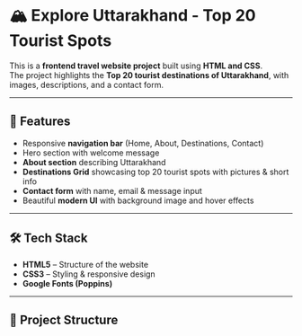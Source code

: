 # 🏔️ Explore Uttarakhand - Top 20 Tourist Spots  

This is a **frontend travel website project** built using **HTML and CSS**.  
The project highlights the **Top 20 tourist destinations of Uttarakhand**, with images, descriptions, and a contact form.  

---

## 🚀 Features
- Responsive **navigation bar** (Home, About, Destinations, Contact)  
- Hero section with welcome message  
- **About section** describing Uttarakhand  
- **Destinations Grid** showcasing top 20 tourist spots with pictures & short info  
- **Contact form** with name, email & message input  
- Beautiful **modern UI** with background image and hover effects  

---

## 🛠️ Tech Stack
- **HTML5** – Structure of the website  
- **CSS3** – Styling & responsive design  
- **Google Fonts (Poppins)**  

---

## 📂 Project Structure
